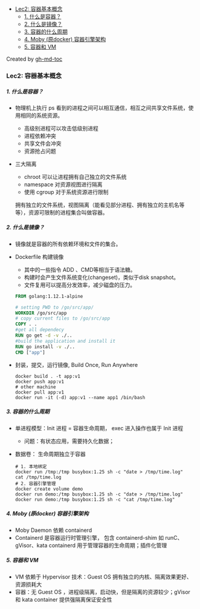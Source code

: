 * [Lec2: 容器基本概念](#lec2-容器基本概念)
    * [1. 什么是容器？](#1-什么是容器)
    * [2. 什么是镜像？](#2-什么是镜像)
    * [3. 容器的什么周期](#3-容器的什么周期)
    * [4. Moby (原docker) 容器引擎架构](#4-moby-原docker-容器引擎架构)
    * [5. 容器和 VM](#5-容器和-vm)

Created by [gh-md-toc](https://github.com/ekalinin/github-markdown-toc)

### Lec2: 容器基本概念

##### 1. 什么是容器？

- 物理机上执行 ps 看到的进程之间可以相互通信，相互之间共享文件系统，使用相同的系统资源。

  - 高级别进程可以攻击低级别进程
  - 进程依赖冲突
  - 共享文件会冲突
  - 资源抢占问题

- 三大隔离

  - chroot 可以让进程拥有自己独立的文件系统
  - namespace 对资源视图进行隔离
  - 使用 cgroup 对于系统资源进行限制

  拥有独立的文件系统，视图隔离（能看见部分进程、拥有独立的主机名等等），资源可限制的进程集合叫做容器。

##### 2. 什么是镜像？

- 镜像就是容器的所有依赖环境和文件的集合。

- Dockerfile 构建镜像 

  -  其中的一些指令 ADD 、CMD等相当于语法糖。
  - 构建时会产生文件系统变化(changeset)，类似于disk snapshot。
  - 文件复用可以提高分发效率，减少磁盘的压力。

  ```dockerfile
  FROM golang:1.12.1-alpine
  
  # setting PWD to /go/src/app/
  WORKDIR /go/src/app
  # copy current files to /go/src/app
  COPY . .
  #get all dependecy
  RUN go get -d -v ./..
  #build the application and install it
  RUN go install -v ./..
  CMD ["app"]
  ```

- 封装，提交，运行镜像, Build Once, Run Anywhere

  ```shell
  docker build . -t app:v1
  docker push app:v1
  # other machine
  docker pull app:v1
  docker run -it (-d) app:v1 --name app1 /bin/bash
  ```

##### 3. 容器的什么周期

- 单进程模型：Init 进程 = 容器生命周期， exec 进入操作也属于 Init 进程

  - 问题：有状态应用，需要持久化数据；

- 数据卷： 生命周期独立于容器

  ```shell
  # 1. 本地绑定
  docker run /tmp:/tmp busybox:1.25 sh -c "date > /tmp/time.log"
  cat /tmp/time.log
  # 2. 容器引擎管理
  docker create volume demo
  docker run demo:/tmp busybox:1.25 sh -c "date > /tmp/time.log"
  docker run demo:/tmp busybox:1.25 sh -c "cat /tmp/time.log"
  ```

##### 4. Moby (原docker) 容器引擎架构

- Moby Daemon 依赖 containerd
- Containerd 是容器运行时管理引擎， 包含 containerd-shim 如 runC、gVisor、kata containerd 用于管理容器的生命周期；插件化管理

##### 5. 容器和 VM

- VM 依赖于 Hypervisor 技术：Guest OS 拥有独立的内核、隔离效果更好、资源损耗大
- 容器：无 Guest OS ，进程级隔离，启动快，但是隔离的资源较少；gVisor 和 kata container 提供强隔离保证安全性

